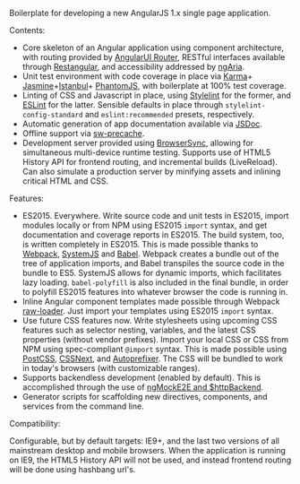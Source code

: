 Boilerplate for developing a new AngularJS 1.x single page application.

Contents:
* Core skeleton of an Angular application using component architecture, with routing provided by [AngularUI Router](https://github.com/angular-ui/ui-router),
RESTful interfaces available through [Restangular](https://github.com/mgonto/restangular), and accessibility addressed by [ngAria](https://angularjs.org/).
* Unit test environment with code coverage in place via [Karma](https://karma-runner.github.io/1.0/index.html)+
[Jasmine](http://jasmine.github.io/)+[Istanbul](http://gotwarlost.github.io/istanbul/)+
[PhantomJS](http://phantomjs.org/), with boilerplate at 100% test coverage.
* Linting of CSS and Javascript in place, using [Stylelint](http://stylelint.io/) for the former, and [ESLint](http://eslint.org/) for the latter. Sensible defaults
in place through `stylelint-config-standard` and `eslint:recommended` presets, respectively.
* Automatic generation of app documentation available via [JSDoc](http://usejsdoc.org/).
* Offline support via [sw-precache](https://github.com/GoogleChrome/sw-precache).
* Development server provided using [BrowserSync](https://www.browsersync.io/), allowing for simultaneous multi-device runtime testing. Supports use of HTML5 History API
for frontend routing, and incremental builds (LiveReload). Can also simulate a production server by minifying assets and inlining critical HTML and CSS.

Features:
* ES2015. Everywhere. Write source code and unit tests in ES2015, import modules locally or from NPM using ES2015 `import` syntax, and get documentation and coverage reports
in ES2015. The build system, too, is written completely in ES2015. This is made possible thanks to [Webpack](https://webpack.github.io/), [SystemJS](https://github.com/systemjs/systemjs) and
[Babel](https://babeljs.io/). Webpack creates a bundle out of the tree of application imports, and Babel transpiles the source code in the bundle to ES5. SystemJS allows for
dynamic imports, which facilitates lazy loading. `babel-polyfill` is also included in the final bundle, in order to polyfill ES2015 features into whatever browser
the code is running in.
* Inline Angular component templates made possible through Webpack [raw-loader](https://github.com/webpack/raw-loader). Just import your templates using ES2015 `import` syntax.
* Use future CSS features now. Write stylesheets using upcoming CSS features such as selector nesting, variables, and the latest CSS properties (without vendor prefixes).
Import your local CSS or CSS from NPM using spec-compliant `@import` syntax.  This is made possible using [PostCSS](http://postcss.org/), [CSSNext](http://cssnext.io/),
and [Autoprefixer](https://autoprefixer.github.io/). The CSS will be bundled to work in today's browsers (with customizable ranges).
* Supports backendless development (enabled by default). This is accomplished through the use of [ngMockE2E and $httpBackend](https://angularjs.org/).
* Generator scripts for scaffolding new directives, components, and services from the command line.

Compatibility:

Configurable, but by default targets: IE9+, and the last two versions of all mainstream desktop and mobile browsers. When the application is running on IE9,
the HTML5 History API will not be used, and instead frontend routing will be done using hashbang url's.